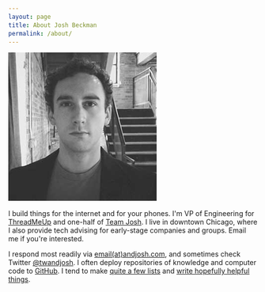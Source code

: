 ```yaml
---
layout: page
title: About Josh Beckman
permalink: /about/
---
```

<style>
    html {
        background-image: url(/images/dot.gif);
    }
    .markdown-body{
        margin: 200px auto;
        box-shadow: 0 0 5px rgba(0,0,0,0.2);
    }
    .markdown-body p img{
        max-width: 100px !important;
        float: right;
        margin: 0.5em -3em 0.5em 1em !important;
        box-shadow: 0 0 5px rgba(0,0,0,0.5);
    }
    .markdown-body .site-title {
        display: none;
    }
    @media only screen and (max-width :48em){
        .markdown-body p img{
            margin-right: 0 !important;
        }
    }
</style>

![Josh Beckman](/images/page/joshSm.jpg)

I build things for the internet and for your phones. I'm VP of Engineering for [ThreadMeUp](http://threadmeup.com) and one-half of [Team Josh](http://teamjosh.co). I live in downtown Chicago, where I also provide tech advising for early-stage companies and groups. Email me if you're interested.

I respond most readily via [email(at)andjosh.com](mailto:email@andjosh.com), and sometimes check Twitter [@twandjosh](http://twitter.com/twandjosh). I often deploy repositories of knowledge and computer code to [GitHub](//github.com/andjosh). I tend to make [quite a few lists](/lists) and [write hopefully helpful things](/).

<script src="/js/about.js"></script>
